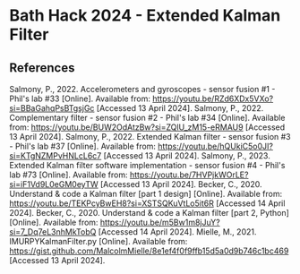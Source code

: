# Bath Hack 2024 - Extended Kalman Filter

## References

Salmony, P., 2022. Accelerometers and gyroscopes - sensor fusion #1 - Phil's lab #33 [Online]. Available from: https://youtu.be/RZd6XDx5VXo?si=BBaGahqPsBTgsjGc [Accessed 13 April 2024].
Salmony, P., 2022. Complementary filter - sensor fusion #2 - Phil's lab #34 [Online]. Available from: https://youtu.be/BUW2OdAtzBw?si=ZQlU_zM15-eRMAU9 [Accessed 13 April 2024].
Salmony, P., 2022. Extended Kalman filter - sensor fusion #3 - Phil's lab #37 [Online]. Available from: https://youtu.be/hQUkiC5o0JI?si=KTgNZMPvHNLcL6c7 [Accessed 13 April 2024].
Salmony, P., 2023. Extended Kalman filter software implementation - sensor fusion #4 - Phil's lab #73 [Online]. Available from: https://youtu.be/7HVPjkWOrLE?si=iF1Vd9L0eGM0eyTW [Accessed 13 April 2024].
Becker, C., 2020. Understand & code a Kalman filter [part 1 design] [Online]. Available from: https://youtu.be/TEKPcyBwEH8?si=XSTSQKuVtLo5it6R [Accessed 14 April 2024].
Becker, C., 2020. Understand & code a Kalman filter [part 2, Python] [Online]. Available from: https://youtu.be/m5Bw1m8jJuY?si=7_Dq7eL3nhMkTobQ [Accessed 14 April 2024].
Mielle, M., 2021. IMURPYKalmanFilter.py [Online]. Available from: https://gist.github.com/MalcolmMielle/8e1ef4f0f9ffb15d5a0d9b746c1bc469 [Accessed 13 April 2024].
